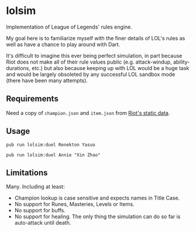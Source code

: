 # lolsim
Implementation of League of Legends' rules engine.

My goal here is to familiarize myself with the finer details of LOL's rules as
well as have a chance to play around with Dart.

It's difficult to imagine this ever being perfect simulation, in part because
Riot does not make all of their rule values public (e.g. attack-windup,
ability-durations, etc.) but also because keeping up with LOL would be a huge
task and would be largely obsoleted by any successful LOL sandbox mode (there
have been many attempts).

## Requirements
Need a copy of `champion.json` and `item.json` from [Riot's static data](https://developer.riotgames.com/docs/static-data).

## Usage
`pub run lolsim:duel Renekton Yasuo`

`pub run lolsim:duel Annie "Xin Zhao"`

## Limitations
Many.  Including at least:
 - Champion lookup is case sensitive and expects names in Title Case.
 - No support for Runes, Masteries, Levels or Items.
 - No support for buffs.
 - No support for healing.
The only thing the simulation can do so far is auto-attack until death.
